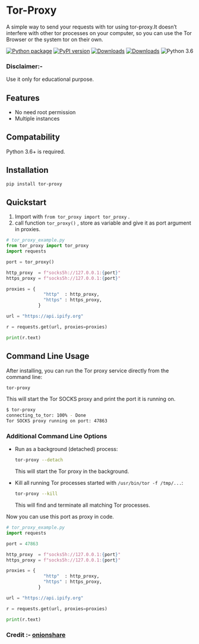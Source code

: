 # Tor-Proxy

A simple way to send your requests with tor using tor-proxy.It doesn’t interfere with other tor processes on your computer, so you can use the Tor Browser or the system tor on their own.

 [![Python package](https://github.com/jakbin/tor-proxy/actions/workflows/publish.yml/badge.svg)](https://github.com/jakbin/tor-proxy/actions/workflows/publish.yml)
 [![PyPI version](https://badge.fury.io/py/tor-proxy.svg)](https://badge.fury.io/py/tor-proxy)
 [![Downloads](https://pepy.tech/badge/tor-proxy/month)](https://pepy.tech/project/tor-proxy)
 [![Downloads](https://static.pepy.tech/personalized-badge/tor-proxy?period=total&units=international_system&left_color=green&right_color=blue&left_text=Total%20Downloads)](https://pepy.tech/project/tor-proxy)
 ![Python 3.6](https://img.shields.io/badge/python-3.6-yellow.svg)


### Disclaimer:-
Use it only for educational purpose.

## Features
- No need root permission
- Multiple instances

## Compatability
Python 3.6+ is required.

## Installation

```bash
pip install tor-proxy
```

## Quickstart

1. Import with ```from tor_proxy import tor_proxy``` .
2. call function `tor_proxy()` , store as variable and give it as port argument in proxies.

```python
# tor_proxy_example.py
from tor_proxy import tor_proxy
import requests

port = tor_proxy()

http_proxy  = f"socks5h://127.0.0.1:{port}"
https_proxy = f"socks5h://127.0.0.1:{port}"

proxies = { 
              "http"  : http_proxy, 
              "https" : https_proxy, 
            }

url = "https://api.ipify.org"

r = requests.get(url, proxies=proxies)

print(r.text)
```

## Command Line Usage

After installing, you can run the Tor proxy service directly from the command line:

```bash
tor-proxy
```

This will start the Tor SOCKS proxy and print the port it is running on.

```sh
$ tor-proxy
connecting_to_tor: 100% - Done
Tor SOCKS proxy running on port: 47863
```

### Additional Command Line Options

- Run as a background (detached) process:

  ```bash
  tor-proxy --detach
  ```
  This will start the Tor proxy in the background.

- Kill all running Tor processes started with `/usr/bin/tor -f /tmp/...`:

  ```bash
  tor-proxy --kill
  ```
  This will find and terminate all matching Tor processes.

Now you can use this port as proxy in code.

```python
# tor_proxy_example.py
import requests

port = 47863

http_proxy  = f"socks5h://127.0.0.1:{port}"
https_proxy = f"socks5h://127.0.0.1:{port}"

proxies = { 
              "http"  : http_proxy, 
              "https" : https_proxy, 
            }

url = "https://api.ipify.org"

r = requests.get(url, proxies=proxies)

print(r.text)
```

### Credit :- [onionshare](https://github.com/onionshare/onionshare)
